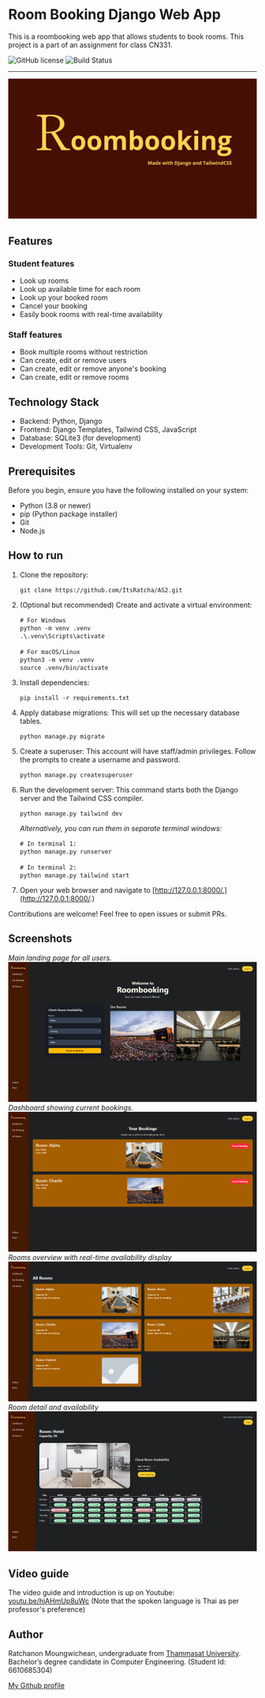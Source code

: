 # Room Booking Django Web App
This is a roombooking web app that allows students to book rooms. This project is a part of an assignment for class CN331.

![GitHub license](https://img.shields.io/badge/license-MIT-blue.svg)
![Build Status](https://img.shields.io/badge/progress-100-brightgreen)

---
![title](Screenshots/Title.jpg)

## Features

### Student features
- Look up rooms
- Look up available time for each room
- Look up your booked room
- Cancel your booking
- Easily book rooms with real-time availability

### Staff features
- Book multiple rooms without restriction
- Can create, edit or remove users
- Can create, edit or remove anyone's booking
- Can create, edit or remove rooms

## Technology Stack
- Backend: Python, Django
- Frontend: Django Templates, Tailwind CSS, JavaScript
- Database: SQLite3 (for development)
- Development Tools: Git, Virtualenv

## Prerequisites
Before you begin, ensure you have the following installed on your system:
- Python (3.8 or newer)
- pip (Python package installer)
- Git
- Node.js

## How to run
1. Clone the repository:
   ```
   git clone https://github.com/ItsRatcha/AS2.git
   ```
2. (Optional but recommended) Create and activate a virtual environment:
   ```
   # For Windows
   python -m venv .venv
   .\.venv\Scripts\activate

   # For macOS/Linux
   python3 -m venv .venv
   source .venv/bin/activate
   ```
3. Install dependencies:
   ```
   pip install -r requirements.txt
   ```
4. Apply database migrations: This will set up the necessary database tables.
   ```
   python manage.py migrate
   ```
5. Create a superuser: This account will have staff/admin privileges. Follow the prompts to create a username and password.
   ```
   python manage.py createsuperuser
   ```
6. Run the development server: This command starts both the Django server and the Tailwind CSS compiler.
   ```
   python manage.py tailwind dev
   ```
   *Alternatively, you can run them in separate terminal windows:*
   ```
   # In terminal 1:
   python manage.py runserver

   # In terminal 2:
   python manage.py tailwind start
   ```
7. Open your web browser and navigate to [http://127.0.0.1:8000/.](http://127.0.0.1:8000/.)

Contributions are welcome! Feel free to open issues or submit PRs.

## Screenshots

*Main landing page for all users.*
![screenshot1](Screenshots/Screenshot1.png)
*Dashboard showing current bookings.*
![screenshot2](Screenshots/Screenshot2.png)
*Rooms overview with real-time availability display*
![screenshot3](Screenshots/Screenshot3.png)
*Room detail and availability*
![screenshot4](Screenshots/Screenshot4.png)

## Video guide

The video guide and introduction is up on Youtube: [youtu.be/hjAHmUp8uWc](https://youtu.be/hjAHmUp8uWc) (Note that the spoken language is Thai as per professor's preference)

## Author
Ratchanon Moungwichean, undergraduate from [Thammasat University](https://tu.ac.th/). Bachelor’s degree candidate in Computer Engineering. (Student Id: 6610685304)

[My Github profile](https://github.com/ItsRatcha)
